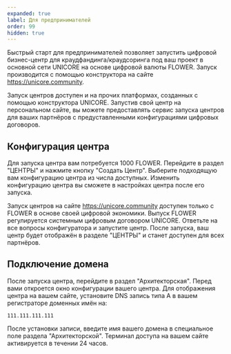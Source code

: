 ```yaml
---
expanded: true
label: Для предпринимателей
order: 99
hidden: true
---
```

Быстрый старт для предпринимателей позволяет запустить цифровой бизнес-центр для краудфандинга/краудсоринга под ваш проект в основной сети UNICORE на основе цифровой валюты FLOWER. Запуск производится с помощью конструктора на сайте https://unicore.community. 

Запуск центров доступен и на прочих платформах, созданных с помощью конструктора UNICORE. Запустив свой центр на персональном сайте, вы можете предоставлять сервис запуска центров для ваших партнёров с предуставленными конфигурациями цифровых договоров. 


## Конфигурация центра
Для запуска центра вам потребуется 1000 FLOWER. Перейдите в раздел "ЦЕНТРЫ" и нажмите кнопку "Создать Центр". Выберите подходящую вам конфигурацию центра из числа доступных. Изменить конфигурацию центра вы сможете в настройках центра после его запуска. 

Запуск центров на сайте https://unicore.community доступен только с FLOWER в основе своей цифровой экономики. Выпуск FLOWER регулируется системным цифровым договором UNICORE. Ответьте на все вопросы конфигуратора и запустите центр. После запуска, ваш центр будет отображён в разделе "ЦЕНТРЫ" и станет доступен для всех партнёров. 


## Подключение домена
После запуска центра, перейдите в раздел "Архитекторская". Перед вами откроется окно конфигурации вашего центра. Для отображения центра на вашем сайте, установите DNS запись типа A в вашем регистраторе доменных имён на:

```
111.111.111.111
```

После установки записи, введите имя вашего домена в специальное поле раздела "Архитекторской". Терминал доступа на вашем сайте активируется в течении 24 часов. 



